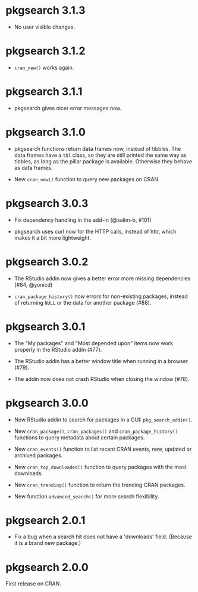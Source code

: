 # pkgsearch 3.1.3

* No user visible changes.

# pkgsearch 3.1.2

* `cran_new()` works again.

# pkgsearch 3.1.1

* pkgsearch gives nicer error messages now.

# pkgsearch 3.1.0

* pkgsearch functions return data frames now, instead of tibbles.
  The data frames have a `tbl` class, so they are still printed the
  same way as tibbles, as long as the pillar package is available.
  Otherwise they behave as data frames.

* New `cran_new()` function to query new packages on CRAN.

# pkgsearch 3.0.3

* Fix dependency handling in the add-in (@salim-b, #101)

* pkgsearch uses curl now for the HTTP calls, instead of httr, which makes
  it a bit more lightweight.

# pkgsearch 3.0.2

* The RStudio addin now gives a better error more missing dependencies
  (#84, @yonicd)

* `cran_package_history()` now errors for non-existing packages, instead
  of returning `NULL` or the data for another package (#88).

# pkgsearch 3.0.1

* The "My packages" and "Most depended upon" items now work properly
  in the RStudio addin (#77).

* The RStudio addin has a better window title when running in a
  browser (#79).

* The addin now does not crash RStudio when closing the window (#78).

# pkgsearch 3.0.0

* New RStudio addin to search for packages in a GUI:
  `pkg_search_addin()`.

* New `cran_package()`, `cran_packages()` and `cran_package_history()`
  functions to query metadata about certain packages.

* New `cran_events()` function to list recent CRAN events, new, updated
  or archived packages.

* New `cran_top_downloaded()` function to query packages with the most
  downloads.

* New `cran_trending()` function to return the trending CRAN packages.

* New function `advanced_search()` for more search flexibility.

# pkgsearch 2.0.1

* Fix a bug when a search hit does not have a 'downloads' field.
  (Because it is a brand new package.)

# pkgsearch 2.0.0

First release on CRAN.
